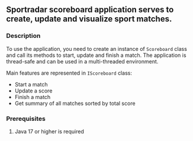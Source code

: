 ## Sportradar scoreboard application serves to create, update and visualize sport matches.

### Description
To use the application, you need to create an instance of `Scoreboard` class
and call its methods to start, update and finish a match. The application is thread-safe and can be used
in a multi-threaded environment.

Main features are represented in `IScoreboard` class:
- Start a match
- Update a score
- Finish a match
- Get summary of all matches sorted by total score

### Prerequisites

1. Java 17 or higher is required
